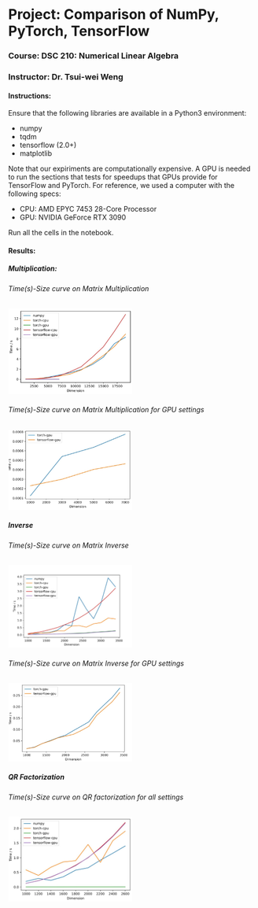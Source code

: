 # Project: Comparison of NumPy, PyTorch, TensorFlow
### Course: DSC 210: Numerical Linear Algebra
### Instructor: Dr. Tsui-wei Weng

#### Instructions:
Ensure that the following libraries are available in a Python3 environment:
- numpy
- tqdm
- tensorflow (2.0+)
- matplotlib

Note that our expiriments are computationally expensive. A GPU is needed to run the sections that tests for speedups that GPUs provide for TensorFlow and PyTorch. For reference, we used a computer with the following specs:
- CPU: AMD EPYC 7453 28-Core Processor
- GPU: NVIDIA GeForce RTX 3090

Run all the cells in the notebook.


#### Results:

##### Multiplication:
###### Time(s)-Size curve on Matrix Multiplication
<img src="matmul_all.png" alt="drawing" width="50%"/>

###### Time(s)-Size curve on Matrix Multiplication for GPU settings
<img src="matmul_gpu.png" alt="drawing" width="50%"/>

##### Inverse
###### Time(s)-Size curve on Matrix Inverse
<img src="inv_all.jpg" alt="Time(s)-Size curve on Matrix Inverse" width="50%"/>

###### Time(s)-Size curve on Matrix Inverse for GPU settings
<img src="inv_gpu.png" alt="Time(s)-Size curve on Matrix Inverse for GPU settings" width="50%"/>


##### QR Factorization
###### Time(s)-Size curve on QR factorization for all settings
<img src="QR_all.png" alt="Time(s)-Size curve on QR factorization for GPU settings" width="50%"/>
